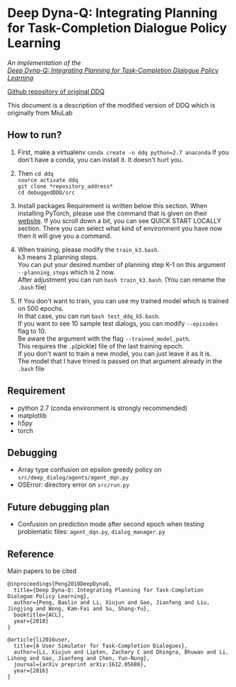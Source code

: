 # Deep Dyna-Q: Integrating Planning for Task-Completion Dialogue Policy Learning
*An implementation of the  
[Deep Dyna-Q: Integrating Planning for Task-Completion Dialogue Policy Learning](https://arxiv.org/abs/1801.06176)*

[Github repository of original DDQ](https://github.com/MiuLab/DDQ)

This document is a description of the modified version of DDQ which is originally from MiuLab

## How to run?
1) First, make a virtualenv
`conda create -n ddq python=2.7 anaconda`
If you don't have a conda, you can install it. It doesn't hurt you.

2) Then
`cd ddq`  
`source activate ddq`  
`git clone *repository_address*`  
`cd debuggedDDQ/src`  

3) Install packages
Requirement is written below this section.
When installing PyTorch, please use the command that is given on their [website](https://pytorch.org/).
If you scroll down a bit, you can see QUICK START LOCALLY section.
There you can select what kind of environment you have now then it will give you a command.

4) When training, please modify the `train_k3.bash`.  
k3 means 3 planning steps.  
You can put your desired number of planning step K-1 on this argument `--planning_steps` which is 2 now.  
After adjustment you can run `bash train_k3.bash`. (You can rename the `.bash` file)  

5) If You don't want to train, you can use my trained model which is trained on 500 epochs.  
In that case, you can run `bash test_ddq_k5.bash`.  
If you want to see 10 sample test dialogs, you can modify `--episodes` flag to 10.  
Be aware the argument with the flag `--trained_model_path`.  
This requires the `.p`(pickle) file of the last training epoch.  
If you don't want to train a new model, you can just leave it as it is.  
The model that I have trined is passed on that argument already in the `.bash` file  

## Requirement
* python 2.7 (conda environment is strongly recommended)  
* matplotlib  
* h5py  
* torch  

## Debugging
* Array type confusion on epsilon greedy policy on `src/deep_dialog/agents/agent_dqn.py`
* OSError: directory error on `src/run.py` 

## Future debugging plan
* Confusion on prediction mode after second epoch when testing  
problematic files: `agent_dqn.py`, `dialog_manager.py`  

## Reference

Main papers to be cited
```
@inproceedings{Peng2018DeepDynaQ,
  title={Deep Dyna-Q: Integrating Planning for Task-Completion Dialogue Policy Learning},
  author={Peng, Baolin and Li, Xiujun and Gao, Jianfeng and Liu, Jingjing and Wong, Kam-Fai and Su, Shang-Yu},
  booktitle={ACL},
  year={2018}
}

@article{li2016user,
  title={A User Simulator for Task-Completion Dialogues},
  author={Li, Xiujun and Lipton, Zachary C and Dhingra, Bhuwan and Li, Lihong and Gao, Jianfeng and Chen, Yun-Nung},
  journal={arXiv preprint arXiv:1612.05688},
  year={2016}
}
